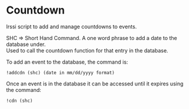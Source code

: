 # Countdown
Irssi script to add and manage countdowns to events.

SHC => Short Hand Command.  A one word phrase to add a date to the database under.  
Used to call the countdown function for that entry in the database.

To add an event to the database, the command is:
  
	!addcdn (shc) (date in mm/dd/yyyy format)

Once an event is in the database it can be accessed until it expires using the command:
 
	!cdn (shc)
